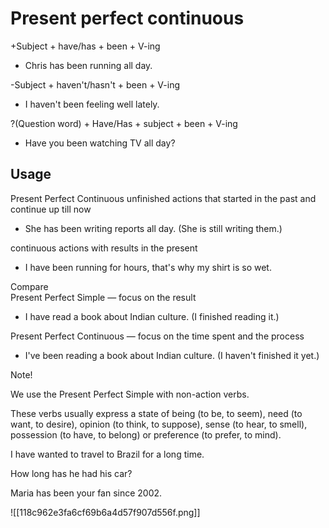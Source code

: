 # Present perfect continuous

+Subject + have/has + been + V-ing
- Chris has been running all day.  

-Subject + haven't/hasn't + been + V-ing
- I haven't been feeling well lately.

?(Question word) + Have/Has + subject + been + V-ing
- Have you been watching TV all day?

## Usage
Present Perfect Continuous
unfinished actions that started in the past and continue up till now
- She has been writing reports all day. (She is still writing them.)

continuous actions with results in the present
- I have been running for hours, that's why my shirt is so wet.

Compare  
Present Perfect Simple — focus on the result
- I have read a book about Indian culture. (I finished reading it.)  


Present Perfect Continuous — focus on the time spent and the process  
- I've been reading a book about Indian culture. (I haven't finished it yet.)


Note!

We use the Present Perfect Simple with non-action verbs.

These verbs usually express a state of being (to be, to seem), need (to want, to desire), opinion (to think, to suppose), sense (to hear, to smell), possession (to have, to belong) or preference (to prefer, to mind).

I have wanted to travel to Brazil for a long time.

How long has he had his car?

Maria has been your fan since 2002.

![[118c962e3fa6cf69b6a4d57f907d556f.png]]